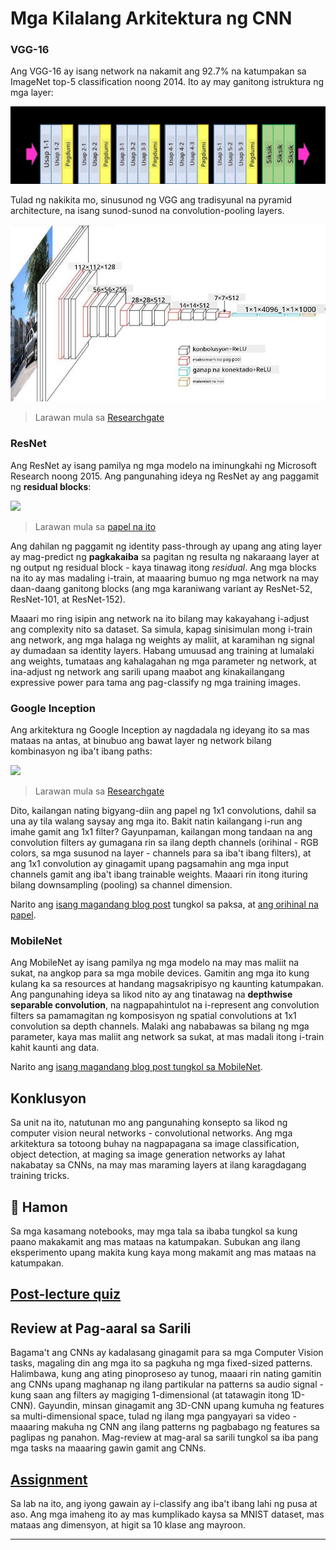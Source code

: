 <!--
CO_OP_TRANSLATOR_METADATA:
{
  "original_hash": "53faab85adfcebd8c10bcd71dc2fa557",
  "translation_date": "2025-09-23T06:52:55+00:00",
  "source_file": "lessons/4-ComputerVision/07-ConvNets/CNN_Architectures.md",
  "language_code": "tl"
}
-->
# Mga Kilalang Arkitektura ng CNN

### VGG-16

Ang VGG-16 ay isang network na nakamit ang 92.7% na katumpakan sa ImageNet top-5 classification noong 2014. Ito ay may ganitong istruktura ng mga layer:

![ImageNet Layers](../../../../../translated_images/vgg-16-arch1.d901a5583b3a51baeaab3e768567d921e5d54befa46e1e642616c5458c934028.tl.jpg)

Tulad ng nakikita mo, sinusunod ng VGG ang tradisyunal na pyramid architecture, na isang sunod-sunod na convolution-pooling layers.

![ImageNet Pyramid](../../../../../translated_images/vgg-16-arch.64ff2137f50dd49fdaa786e3f3a975b3f22615efd13efb19c5d22f12e01451a1.tl.jpg)

> Larawan mula sa [Researchgate](https://www.researchgate.net/figure/Vgg16-model-structure-To-get-the-VGG-NIN-model-we-replace-the-2-nd-4-th-6-th-7-th_fig2_335194493)

### ResNet

Ang ResNet ay isang pamilya ng mga modelo na iminungkahi ng Microsoft Research noong 2015. Ang pangunahing ideya ng ResNet ay ang paggamit ng **residual blocks**:

<img src="images/resnet-block.png" width="300"/>

> Larawan mula sa [papel na ito](https://arxiv.org/pdf/1512.03385.pdf)

Ang dahilan ng paggamit ng identity pass-through ay upang ang ating layer ay mag-predict ng **pagkakaiba** sa pagitan ng resulta ng nakaraang layer at ng output ng residual block - kaya tinawag itong *residual*. Ang mga blocks na ito ay mas madaling i-train, at maaaring bumuo ng mga network na may daan-daang ganitong blocks (ang mga karaniwang variant ay ResNet-52, ResNet-101, at ResNet-152).

Maaari mo ring isipin ang network na ito bilang may kakayahang i-adjust ang complexity nito sa dataset. Sa simula, kapag sinisimulan mong i-train ang network, ang mga halaga ng weights ay maliit, at karamihan ng signal ay dumadaan sa identity layers. Habang umuusad ang training at lumalaki ang weights, tumataas ang kahalagahan ng mga parameter ng network, at ina-adjust ng network ang sarili upang maabot ang kinakailangang expressive power para tama ang pag-classify ng mga training images.

### Google Inception

Ang arkitektura ng Google Inception ay nagdadala ng ideyang ito sa mas mataas na antas, at binubuo ang bawat layer ng network bilang kombinasyon ng iba't ibang paths:

<img src="images/inception.png" width="400"/>

> Larawan mula sa [Researchgate](https://www.researchgate.net/figure/Inception-module-with-dimension-reductions-left-and-schema-for-Inception-ResNet-v1_fig2_355547454)

Dito, kailangan nating bigyang-diin ang papel ng 1x1 convolutions, dahil sa una ay tila walang saysay ang mga ito. Bakit natin kailangang i-run ang imahe gamit ang 1x1 filter? Gayunpaman, kailangan mong tandaan na ang convolution filters ay gumagana rin sa ilang depth channels (orihinal - RGB colors, sa mga susunod na layer - channels para sa iba't ibang filters), at ang 1x1 convolution ay ginagamit upang pagsamahin ang mga input channels gamit ang iba't ibang trainable weights. Maaari rin itong ituring bilang downsampling (pooling) sa channel dimension.

Narito ang [isang magandang blog post](https://medium.com/analytics-vidhya/talented-mr-1x1-comprehensive-look-at-1x1-convolution-in-deep-learning-f6b355825578) tungkol sa paksa, at [ang orihinal na papel](https://arxiv.org/pdf/1312.4400.pdf).

### MobileNet

Ang MobileNet ay isang pamilya ng mga modelo na may mas maliit na sukat, na angkop para sa mga mobile devices. Gamitin ang mga ito kung kulang ka sa resources at handang magsakripisyo ng kaunting katumpakan. Ang pangunahing ideya sa likod nito ay ang tinatawag na **depthwise separable convolution**, na nagpapahintulot na i-represent ang convolution filters sa pamamagitan ng komposisyon ng spatial convolutions at 1x1 convolution sa depth channels. Malaki ang nababawas sa bilang ng mga parameter, kaya mas maliit ang network sa sukat, at mas madali itong i-train kahit kaunti ang data.

Narito ang [isang magandang blog post tungkol sa MobileNet](https://medium.com/analytics-vidhya/image-classification-with-mobilenet-cc6fbb2cd470).

## Konklusyon

Sa unit na ito, natutunan mo ang pangunahing konsepto sa likod ng computer vision neural networks - convolutional networks. Ang mga arkitektura sa totoong buhay na nagpapagana sa image classification, object detection, at maging sa image generation networks ay lahat nakabatay sa CNNs, na may mas maraming layers at ilang karagdagang training tricks.

## 🚀 Hamon

Sa mga kasamang notebooks, may mga tala sa ibaba tungkol sa kung paano makakamit ang mas mataas na katumpakan. Subukan ang ilang eksperimento upang makita kung kaya mong makamit ang mas mataas na katumpakan.

## [Post-lecture quiz](https://ff-quizzes.netlify.app/en/ai/quiz/14)

## Review at Pag-aaral sa Sarili

Bagama't ang CNNs ay kadalasang ginagamit para sa mga Computer Vision tasks, magaling din ang mga ito sa pagkuha ng mga fixed-sized patterns. Halimbawa, kung ang ating pinoproseso ay tunog, maaari rin nating gamitin ang CNNs upang maghanap ng ilang partikular na patterns sa audio signal - kung saan ang filters ay magiging 1-dimensional (at tatawagin itong 1D-CNN). Gayundin, minsan ginagamit ang 3D-CNN upang kumuha ng features sa multi-dimensional space, tulad ng ilang mga pangyayari sa video - maaaring makuha ng CNN ang ilang patterns ng pagbabago ng features sa paglipas ng panahon. Mag-review at mag-aral sa sarili tungkol sa iba pang mga tasks na maaaring gawin gamit ang CNNs.

## [Assignment](lab/README.md)

Sa lab na ito, ang iyong gawain ay i-classify ang iba't ibang lahi ng pusa at aso. Ang mga imaheng ito ay mas kumplikado kaysa sa MNIST dataset, mas mataas ang dimensyon, at higit sa 10 klase ang mayroon.

---

